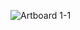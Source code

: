 ![Artboard 1-1](https://github.com/THDMoritzEnderle/eot/assets/73176174/8ae74879-c943-4a08-8d37-3ddd3663fc27)
